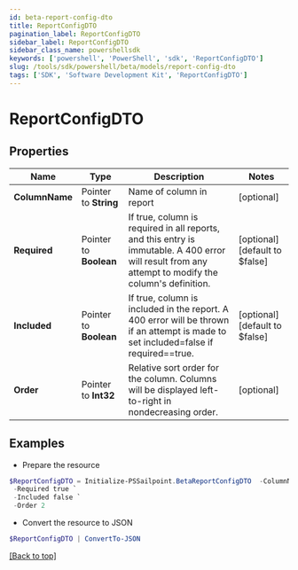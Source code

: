 ```yaml
---
id: beta-report-config-dto
title: ReportConfigDTO
pagination_label: ReportConfigDTO
sidebar_label: ReportConfigDTO
sidebar_class_name: powershellsdk
keywords: ['powershell', 'PowerShell', 'sdk', 'ReportConfigDTO'] 
slug: /tools/sdk/powershell/beta/models/report-config-dto
tags: ['SDK', 'Software Development Kit', 'ReportConfigDTO']
---
```



# ReportConfigDTO

## Properties

Name | Type | Description | Notes
------------ | ------------- | ------------- | -------------
**ColumnName** |  Pointer to **String** | Name of column in report | [optional] 
**Required** |  Pointer to **Boolean** | If true, column is required in all reports, and this entry is immutable. A 400 error will result from any attempt to modify the column's definition. | [optional] [default to $false]
**Included** |  Pointer to **Boolean** | If true, column is included in the report. A 400 error will be thrown if an attempt is made to set included=false if required==true. | [optional] [default to $false]
**Order** |  Pointer to **Int32** | Relative sort order for the column. Columns will be displayed left-to-right in nondecreasing order. | [optional] 

## Examples

- Prepare the resource
```powershell
$ReportConfigDTO = Initialize-PSSailpoint.BetaReportConfigDTO  -ColumnName SOD Business Name `
 -Required true `
 -Included false `
 -Order 2
```

- Convert the resource to JSON
```powershell
$ReportConfigDTO | ConvertTo-JSON
```


[[Back to top]](#) 


